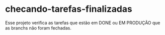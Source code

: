 # checando-tarefas-finalizadas
Esse projeto verifica as tarefas que estão em DONE ou EM PRODUÇÃO que as branchs não foram fechadas.
